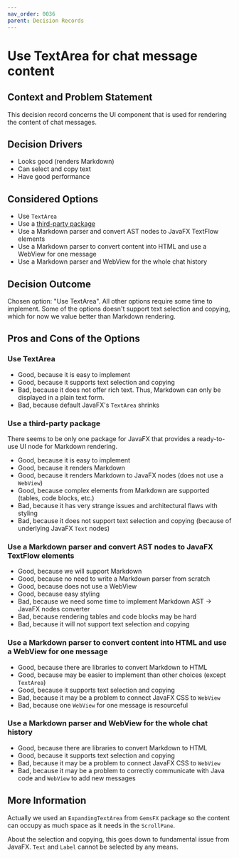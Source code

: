 ```yaml
---
nav_order: 0036
parent: Decision Records
---
```


# Use TextArea for chat message content

## Context and Problem Statement

This decision record concerns the UI component that is used for rendering the content of chat messages.

## Decision Drivers

* Looks good (renders Markdown)
* Can select and copy text
* Have good performance

## Considered Options

* Use `TextArea`
* Use a [third-party package](https://github.com/JPro-one/jpro-platform)
* Use a Markdown parser and convert AST nodes to JavaFX TextFlow elements
* Use a Markdown parser to convert content into HTML and use a WebView for one message
* Use a Markdown parser and WebView for the whole chat history

## Decision Outcome

Chosen option: "Use TextArea".
All other options require some time to implement.
Some of the options doesn't support text selection and copying,
which for now we value better than Markdown rendering.

## Pros and Cons of the Options

### Use TextArea

* Good, because it is easy to implement
* Good, because it supports text selection and copying
* Bad, because it does not offer rich text. Thus, Markdown can only be displayed in a plain text form.
* Bad, because default JavaFX's `TextArea` shrinks

### Use a third-party package

There seems to be only one package for JavaFX that provides a ready-to-use UI node for Markdown rendering.

* Good, because it is easy to implement
* Good, because it renders Markdown
* Good, because it renders Markdown to JavaFX nodes (does not use a `WebView`)
* Good, because complex elements from Markdown are supported (tables, code blocks, etc.)
* Bad, because it has very strange issues and architectural flaws with styling
* Bad, because it does not support text selection and copying (because of underlying JavaFX `Text` nodes)

### Use a Markdown parser and convert AST nodes to JavaFX TextFlow elements

* Good, because we will support Markdown
* Good, because no need to write a Markdown parser from scratch
* Good, because does not use a WebView
* Good, because easy styling
* Bad, because we need some time to implement Markdown AST -> JavaFX nodes converter
* Bad, because rendering tables and code blocks may be hard
* Bad, because it will not support text selection and copying

### Use a Markdown parser to convert content into HTML and use a WebView for one message

* Good, because there are libraries to convert Markdown to HTML
* Good, because may be easier to implement than other choices (except `TextArea`)
* Good, because it supports text selection and copying
* Bad, because it may be a problem to connect JavaFX CSS to `WebView`
* Bad, because one `WebView` for one message is resourceful

### Use a Markdown parser and WebView for the whole chat history

* Good, because there are libraries to convert Markdown to HTML
* Good, because it supports text selection and copying
* Bad, because it may be a problem to connect JavaFX CSS to `WebView`
* Bad, because it may be a problem to correctly communicate with Java code and `WebView` to add new messages

## More Information

Actually we used an `ExpandingTextArea` from `GemsFX` package so the content can occupy
as much space as it needs in the `ScrollPane`.

About the selection and copying, this goes down to fundamental issue from JavaFX.
`Text` and `Label` cannot be selected by any means.
